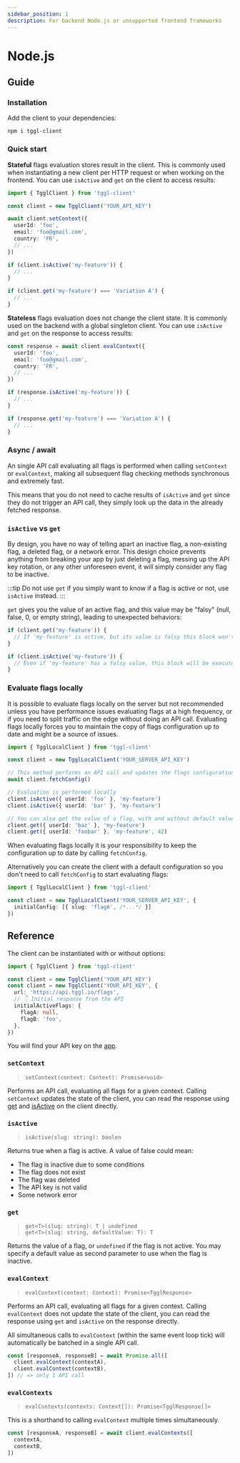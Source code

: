 ```yaml
---
sidebar_position: 1
description: For backend Node.js or unsupported frontend frameworks
---
```


# Node.js
## Guide
### Installation
Add the client to your dependencies:
```
npm i tggl-client
```

### Quick start

**Stateful** flags evaluation stores result in the client.
This is commonly used when instantiating a new client per HTTP request or when working on the frontend.
You can use `isActive` and `get` on the client to access results:

```ts
import { TgglClient } from 'tggl-client'

const client = new TgglClient('YOUR_API_KEY')

await client.setContext({
  userId: 'foo',
  email: 'foo@gmail.com',
  country: 'FR',
  // ...
})

if (client.isActive('my-feature')) {
  // ...
}

if (client.get('my-feature') === 'Variation A') {
  // ...
}
```
**Stateless** flags evaluation does not change the client state.
It is commonly used on the backend with a global singleton client.
You can use `isActive` and `get` on the response to access results:

```ts
const response = await client.evalContext({
  userId: 'foo',
  email: 'foo@gmail.com',
  country: 'FR',
  // ...
})

if (response.isActive('my-feature')) {
  // ...
}

if (response.get('my-feature') === 'Variation A') {
  // ...
}
```

### Async / await
An single API call evaluating all flags is performed when calling
`setContext` or `evalContext`,
making all subsequent flag checking methods synchronous and extremely fast.

This means that you do not need to cache results of `isActive` and `get` since
they do not trigger an API call, they simply look up the data in the already fetched response.

### `isActive` vs `get`

By design, you have no way of telling apart an inactive flag, a non-existing flag, a deleted flag, or a network error. 
This design choice prevents anything from breaking your
app by just deleting a flag, messing up the API key rotation, or any other unforeseen event, it will simply consider any flag to be inactive.

:::tip
Do not use `get` if you simply want to know if a flag is active or not, use `isActive` instead.
:::

`get` gives you the value of an active flag, and this value may be "falsy" (null, false, 0, or empty string), leading to unexpected behaviors:

```typescript
if (client.get('my-feature')) {
  // If 'my-feature' is active, but its value is falsy this block won't be executed
}

if (client.isActive('my-feature')) {
  // Even if 'my-feature' has a falsy value, this block will be executed
}
```

### Evaluate flags locally

It is possible to evaluate flags locally on the server but not recommended unless you have performance issues evaluating flags at a high frequency, or if you need to split traffic on the edge without doing an API call.
Evaluating flags locally forces you to maintain the copy of flags configuration up to date and might be a source of issues.

```ts
import { TgglLocalClient } from 'tggl-client'

const client = new TgglLocalClient('YOUR_SERVER_API_KEY')

// This method performs an API call and updates the flags configuration
await client.fetchConfig()

// Evaluation is performed locally
client.isActive({ userId: 'foo' }, 'my-feature')
client.isActive({ userId: 'bar' }, 'my-feature')

// You can also get the value of a flag, with and without default value
client.get({ userId: 'baz' }, 'my-feature')
client.get({ userId: 'foobar' }, 'my-feature', 42)
```
When evaluating flags locally it is your responsibility to keep the configuration up to date by calling `fetchConfig`. 

Alternatively you can create the client with a default configuration so you don't need to call `fetchConfig` to start evaluating flags:
```ts
import { TgglLocalClient } from 'tggl-client'

const client = new TgglLocalClient('YOUR_SERVER_API_KEY', { 
  initialConfig: [{ slug: 'flagA', /*...*/ }] 
})
```

## Reference

The client can be instantiated with or without options:
```ts
import { TgglClient } from 'tggl-client'

const client = new TgglClient('YOUR_API_KEY')
const client = new TgglClient('YOUR_API_KEY', { 
  url: 'https://api.tggl.io/flags',
  // 👇 Initial response from the API
  initialActiveFlags: {
    flagA: null,
    flagB: 'foo',
  }, 
})
```

You will find your API key on the [app](https://app.tggl.io/projects/app/api-keys). 

### `setContext`
> `setContext(context: Context): Promise<void>`

Performs an API call, evaluating all flags for a given context.
Calling `setContext` updates the state of the client, you can read the response using [get](#get) and [isActive](#isactive) on the client directly.

### `isActive`
>`isActive(slug: string): boolen`

Returns true when a flag is active. A value of false could mean:
- The flag is inactive due to some conditions
- The flag does not exist
- The flag was deleted
- The API key is not valid
- Some network error

### `get`
> `get<T>(slug: string): T | undefined`<br/>
> `get<T>(slug: string, defaultValue: T): T`

Returns the value of a flag, or `undefined` if the flag is not active.
You may specify a default value as second parameter to use when the flag is inactive.

### `evalContext`
> `evalContext(context: Context): Promise<TgglResponse>`

Performs an API call, evaluating all flags for a given context.
Calling `evalContext` does not update the state of the client, 
you can read the response using `get` and `isActive` on the response directly.

All simultaneous calls to `evalContext` (within the same event loop tick) 
will automatically be batched in a single API call.

```ts
const [responseA, responseB] = await Promise.all([
  client.evalContext(contextA),
  client.evalContext(contextB),
]) // => only 1 API call
```
### `evalContexts`
> `evalContexts(contexts: Context[]): Promise<TgglResponse[]>`

This is a shorthand to calling `evalContext` multiple times simultaneously.

```ts
const [responseA, responseB] = await client.evalContexts([
  contextA,
  contextB,
])
```